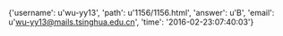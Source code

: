{'username': u'wu-yy13', 'path': u'1156/1156.html', 'answer': u'B', 'email': u'wu-yy13@mails.tsinghua.edu.cn', 'time': '2016-02-23:07:40:03'}